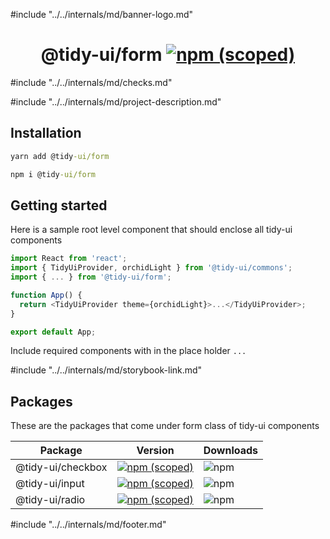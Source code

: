 #include "../../internals/md/banner-logo.md"

<h1 align="center">
  @tidy-ui/form
  <a href="https://www.npmjs.com/package/@tidy-ui/form">
    <img alt="npm (scoped)" src="https://img.shields.io/npm/v/@tidy-ui/form" />
  </a>
</h1>
#include "../../internals/md/checks.md"

#include "../../internals/md/project-description.md"

## Installation

```cmd
yarn add @tidy-ui/form
```

```cmd
npm i @tidy-ui/form
```

## Getting started

Here is a sample root level component that should enclose all tidy-ui components

```typescript
import React from 'react';
import { TidyUiProvider, orchidLight } from '@tidy-ui/commons';
import { ... } from '@tidy-ui/form';

function App() {
  return <TidyUiProvider theme={orchidLight}>...</TidyUiProvider>;
}

export default App;
```

Include required components with in the place holder `...`

#include "../../internals/md/storybook-link.md"

## Packages

These are the packages that come under form class of tidy-ui components

<table>
  <thead>
    <tr><th>Package</th><th>Version</th><th>Downloads</th></tr>
  </thead>
  <tbody>
    <tr>
      <td>@tidy-ui/checkbox</td>
      <td><a href="https://www.npmjs.com/package/@tidy-ui/checkbox"><img alt="npm (scoped)" src="https://img.shields.io/npm/v/@tidy-ui/checkbox"></a></td>
      <td><img alt="npm" src="https://img.shields.io/npm/dw/@tidy-ui/checkbox"></td>
    </tr>
    <tr>
      <td>@tidy-ui/input</td>
      <td><a href="https://www.npmjs.com/package/@tidy-ui/input"><img alt="npm (scoped)" src="https://img.shields.io/npm/v/@tidy-ui/input"></a></td>
      <td><img alt="npm" src="https://img.shields.io/npm/dw/@tidy-ui/input"></td>
    </tr>
    <tr>
      <td>@tidy-ui/radio</td>
      <td><a href="https://www.npmjs.com/package/@tidy-ui/radio"><img alt="npm (scoped)" src="https://img.shields.io/npm/v/@tidy-ui/radio"></a></td>
      <td><img alt="npm" src="https://img.shields.io/npm/dw/@tidy-ui/radio"></td>
    </tr>
  </tbody>
</table>

#include "../../internals/md/footer.md"
